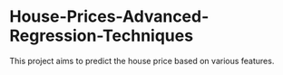 # House-Prices-Advanced-Regression-Techniques
This project aims to predict the house price based on various features.
